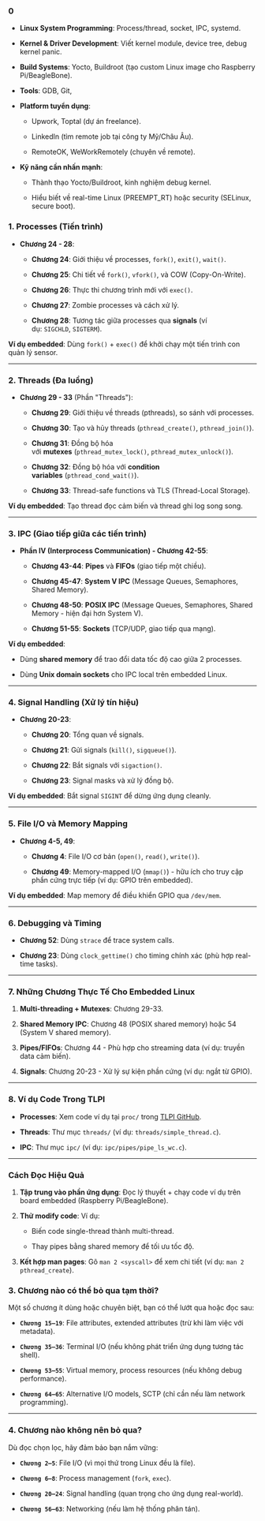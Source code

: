 
###  0 
- **Linux System Programming**: Process/thread, socket, IPC, systemd.
    
- **Kernel & Driver Development**: Viết kernel module, device tree, debug kernel panic.
    
- **Build Systems**: Yocto, Buildroot (tạo custom Linux image cho Raspberry Pi/BeagleBone).
    
- **Tools**: GDB, Git,
- **Platform tuyển dụng**:
    
    - Upwork, Toptal (dự án freelance).
        
    - LinkedIn (tìm remote job tại công ty Mỹ/Châu Âu).
        
    - RemoteOK, WeWorkRemotely (chuyên về remote).
        
- **Kỹ năng cần nhấn mạnh**:
    
    - Thành thạo Yocto/Buildroot, kinh nghiệm debug kernel.
        
    - Hiểu biết về real-time Linux (PREEMPT_RT) hoặc security (SELinux, secure boot).

### **1. Processes (Tiến trình)**

- **Chương 24 - 28**:
    
    - **Chương 24**: Giới thiệu về processes, `fork()`, `exit()`, `wait()`.
        
    - **Chương 25**: Chi tiết về `fork()`, `vfork()`, và COW (Copy-On-Write).
        
    - **Chương 26**: Thực thi chương trình mới với `exec()`.
        
    - **Chương 27**: Zombie processes và cách xử lý.
        
    - **Chương 28**: Tương tác giữa processes qua **signals** (ví dụ: `SIGCHLD`, `SIGTERM`).
        

**Ví dụ embedded**: Dùng `fork()` + `exec()` để khởi chạy một tiến trình con quản lý sensor.

---

### **2. Threads (Đa luồng)**

- **Chương 29 - 33** (Phần "Threads"):
    
    - **Chương 29**: Giới thiệu về threads (pthreads), so sánh với processes.
        
    - **Chương 30**: Tạo và hủy threads (`pthread_create()`, `pthread_join()`).
        
    - **Chương 31**: Đồng bộ hóa với **mutexes** (`pthread_mutex_lock()`, `pthread_mutex_unlock()`).
        
    - **Chương 32**: Đồng bộ hóa với **condition variables** (`pthread_cond_wait()`).
        
    - **Chương 33**: Thread-safe functions và TLS (Thread-Local Storage).
        

**Ví dụ embedded**: Tạo thread đọc cảm biến và thread ghi log song song.

---

### **3. IPC (Giao tiếp giữa các tiến trình)**

- **Phần IV (Interprocess Communication) - Chương 42-55**:
    
    - **Chương 43-44**: **Pipes** và **FIFOs** (giao tiếp một chiều).
        
    - **Chương 45-47**: **System V IPC** (Message Queues, Semaphores, Shared Memory).
        
    - **Chương 48-50**: **POSIX IPC** (Message Queues, Semaphores, Shared Memory - hiện đại hơn System V).
        
    - **Chương 51-55**: **Sockets** (TCP/UDP, giao tiếp qua mạng).
        

**Ví dụ embedded**:

- Dùng **shared memory** để trao đổi data tốc độ cao giữa 2 processes.
    
- Dùng **Unix domain sockets** cho IPC local trên embedded Linux.
    

---

### **4. Signal Handling (Xử lý tín hiệu)**

- **Chương 20-23**:
    
    - **Chương 20**: Tổng quan về signals.
        
    - **Chương 21**: Gửi signals (`kill()`, `sigqueue()`).
        
    - **Chương 22**: Bắt signals với `sigaction()`.
        
    - **Chương 23**: Signal masks và xử lý đồng bộ.
        

**Ví dụ embedded**: Bắt signal `SIGINT` để dừng ứng dụng cleanly.

---

### **5. File I/O và Memory Mapping**

- **Chương 4-5, 49**:
    
    - **Chương 4**: File I/O cơ bản (`open()`, `read()`, `write()`).
        
    - **Chương 49**: Memory-mapped I/O (`mmap()`) - hữu ích cho truy cập phần cứng trực tiếp (ví dụ: GPIO trên embedded).
        

**Ví dụ embedded**: Map memory để điều khiển GPIO qua `/dev/mem`.

---

### **6. Debugging và Timing**

- **Chương 52**: Dùng `strace` để trace system calls.
    
- **Chương 23**: Dùng `clock_gettime()` cho timing chính xác (phù hợp real-time tasks).
    

---

### **7. Những Chương Thực Tế Cho Embedded Linux**

1. **Multi-threading + Mutexes**: Chương 29-33.
    
2. **Shared Memory IPC**: Chương 48 (POSIX shared memory) hoặc 54 (System V shared memory).
    
3. **Pipes/FIFOs**: Chương 44 - Phù hợp cho streaming data (ví dụ: truyền data cảm biến).
    
4. **Signals**: Chương 20-23 - Xử lý sự kiện phần cứng (ví dụ: ngắt từ GPIO).
    

---

### **8. Ví dụ Code Trong TLPI**

- **Processes**: Xem code ví dụ tại `proc/` trong [TLPI GitHub](https://github.com/bradfa/tlpi-dist).
    
- **Threads**: Thư mục `threads/` (ví dụ: `threads/simple_thread.c`).
    
- **IPC**: Thư mục `ipc/` (ví dụ: `ipc/pipes/pipe_ls_wc.c`).
    

---

### **Cách Đọc Hiệu Quả**

1. **Tập trung vào phần ứng dụng**: Đọc lý thuyết + chạy code ví dụ trên board embedded (Raspberry Pi/BeagleBone).
    
2. **Thử modify code**: Ví dụ:
    
    - Biến code single-thread thành multi-thread.
        
    - Thay pipes bằng shared memory để tối ưu tốc độ.
        
3. **Kết hợp man pages**: Gõ `man 2 <syscall>` để xem chi tiết (ví dụ: `man 2 pthread_create`).




### **3. Chương nào có thể bỏ qua tạm thời?**

Một số chương ít dùng hoặc chuyên biệt, bạn có thể lướt qua hoặc đọc sau:

- **`Chương 15–19`**: File attributes, extended attributes (trừ khi làm việc với metadata).
    
- **`Chương 35–36`**: Terminal I/O (nếu không phát triển ứng dụng tương tác shell).
    
- **`Chương 53–55`**: Virtual memory, process resources (nếu không debug performance).
    
- **`Chương 64–65`**: Alternative I/O models, SCTP (chỉ cần nếu làm network programming).
    

---

### **4. Chương nào không nên bỏ qua?**

Dù đọc chọn lọc, hãy đảm bảo bạn nắm vững:

- **`Chương 2–5`**: File I/O (vì mọi thứ trong Linux đều là file).
    
- **`Chương 6–8`**: Process management (`fork`, `exec`).
    
- **`Chương 20–24`**: Signal handling (quan trọng cho ứng dụng real-world).
    
- **`Chương 56–63`**: Networking (nếu làm hệ thống phân tán).